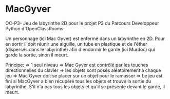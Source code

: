 # MacGyver

OC-P3- Jeu de labyrinthe 2D pour le projet P3 du Parcours Developpeur Python d'OpenClassRooms: 

Un personnage (ici Mac Gyver) est enfermé dans un labyrinthe en 2D. Pour en sortir il doit réunir une aiguille, un tube en plastique et de l'éther (dispersés dans le labyrinthe) afin d'endormir le garde (ici Murdoc) qui garde la sortie, sinon il meurt.

Principe: 
=> 1 seul niveau
=> Mac Gyver est contrôlé par les touches directionnelles du clavier
=> les objets sont posés aléatoirement à chaque jeu
=> Mac Gyver doit se placer sur un objet pour le ramasser
=> Le jeu est fini si MacGyver a bien récupéré tous les objets et trouvé la sortie du labyrinthe. S'il n'a pas tous les objets et qu'il se présente devant le garde, il meurt.
